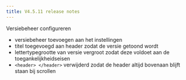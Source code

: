 ```yaml
---
title: V4.5.11 release notes
---
```


Versiebeheer configureren

- versiebeheer toevoegen aan het instellingen
- titel toegevoegd aan header zodat de versie getoond wordt
- lettertypegrootte van versie vergroot zodat deze voldoet aan de toegankelijkheidseisen
- `<header> </header>` verwijderd zodat de header altijd bovenaan blijft staan bij scrollen

